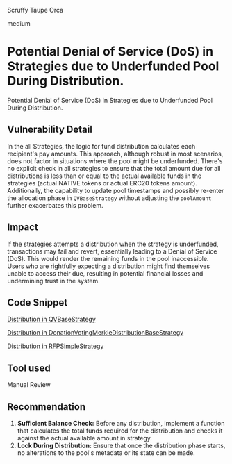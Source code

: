 Scruffy Taupe Orca

medium

# Potential Denial of Service (DoS) in Strategies due to Underfunded Pool During Distribution.
Potential Denial of Service (DoS) in Strategies due to Underfunded Pool During Distribution.

## Vulnerability Detail
In the all Strategies, the logic for fund distribution calculates each recipient's pay amounts. This approach, although robust in most scenarios, does not factor in situations where the pool might be underfunded. There's no explicit check in all strategies to ensure that the total amount due for all distributions is less than or equal to the actual available funds in the strategies (actual NATIVE tokens or actual ERC20 tokens amount). Additionally, the capability to update pool timestamps and possibly re-enter the allocation phase in `QVBaseStrategy` without adjusting the `poolAmount` further exacerbates this problem.

## Impact
If the strategies attempts a distribution when the strategy is underfunded, transactions may fail and revert, essentially leading to a Denial of Service (DoS). This would render the remaining funds in the pool inaccessible. Users who are rightfully expecting a distribution might find themselves unable to access their due, resulting in potential financial losses and undermining trust in the system.

## Code Snippet
[Distribution in QVBaseStrategy](https://github.com/sherlock-audit/2023-09-Gitcoin/blob/main/allo-v2/contracts/strategies/qv-base/QVBaseStrategy.sol#L436-L465)

[Distribution in DonationVotingMerkleDistributionBaseStrategy](https://github.com/sherlock-audit/2023-09-Gitcoin/blob/main/allo-v2/contracts/strategies/donation-voting-merkle-base/DonationVotingMerkleDistributionBaseStrategy.sol#L609-L633)

[Distribution in RFPSimpleStrategy](https://github.com/sherlock-audit/2023-09-Gitcoin/blob/main/allo-v2/contracts/strategies/rfp-simple/RFPSimpleStrategy.sol#L417-L450)

## Tool used
Manual Review

## Recommendation
1. **Sufficient Balance Check:** Before any distribution, implement a function that calculates the total funds required for the distribution and checks it against the actual available amount in strategy.
2. **Lock During Distribution:** Ensure that once the distribution phase starts, no alterations to the pool's metadata or its state can be made.
